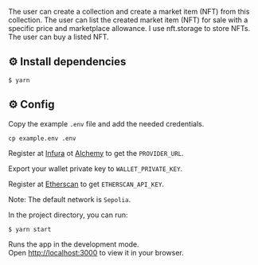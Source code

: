 The user can create a collection and create a market item (NFT) from this collection.
The user can list the created market item (NFT) for sale with a specific price and marketplace allowance.
I use nft.storage to store NFTs.
The user can buy a listed NFT.

## ⚙️ Install dependencies

```shell
$ yarn
```

## ⚙️ Config

Copy the example `.env` file and add the needed credentials.

```shell
cp example.env .env
```

Register at [Infura](https://www.infura.io/) ot [Alchemy](https://www.alchemy.com/) to get the `PROVIDER_URL`.

Export your wallet private key to `WALLET_PRIVATE_KEY`.

Register at [Etherscan](https://etherscan.io/) to get `ETHERSCAN_API_KEY`.

Note: The default network is `Sepolia`.

In the project directory, you can run:

```shell
$ yarn start
```

Runs the app in the development mode.\
Open [http://localhost:3000](http://localhost:3000) to view it in your browser.

